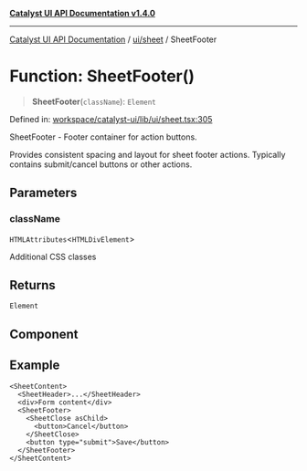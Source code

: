 [**Catalyst UI API Documentation v1.4.0**](../../../README.md)

---

[Catalyst UI API Documentation](../../../README.md) / [ui/sheet](../README.md) / SheetFooter

# Function: SheetFooter()

> **SheetFooter**(`className`): `Element`

Defined in: [workspace/catalyst-ui/lib/ui/sheet.tsx:305](https://github.com/TheBranchDriftCatalyst/catalyst-ui/blob/main/lib/ui/sheet.tsx#L305)

SheetFooter - Footer container for action buttons.

Provides consistent spacing and layout for sheet footer actions.
Typically contains submit/cancel buttons or other actions.

## Parameters

### className

`HTMLAttributes`\<`HTMLDivElement`\>

Additional CSS classes

## Returns

`Element`

## Component

## Example

```tsx
<SheetContent>
  <SheetHeader>...</SheetHeader>
  <div>Form content</div>
  <SheetFooter>
    <SheetClose asChild>
      <button>Cancel</button>
    </SheetClose>
    <button type="submit">Save</button>
  </SheetFooter>
</SheetContent>
```
